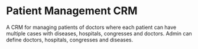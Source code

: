 # Patient Management CRM
A CRM for managing patients of doctors where each patient can have multiple cases with diseases, hospitals, congresses and doctors.
Admin can define doctors, hospitals, congresses and diseases.
